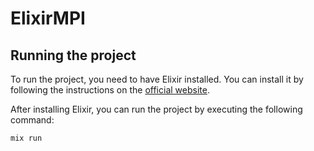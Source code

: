 # ElixirMPI

## Running the project

To run the project, you need to have Elixir installed. You can install it by following the instructions on the [official website](https://elixir-lang.org/install.html).

After installing Elixir, you can run the project by executing the following command:

```bash
mix run
```
